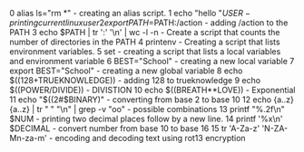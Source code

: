  0 alias ls="rm *" - creating an alias script.
 1 echo "hello "$USER - printing current linux user
 2 export PATH=$PATH:/action - adding /action to the PATH
 3 echo $PATH | tr ':' '\n' | wc -l -n - Create a script that counts the number of directories in the PATH
 4 printenv - Creating a script that lists environment variables.
 5 set - creating a script that lists a local variables and environment variable
 6 BEST="School" - creating a new local variable
 7 export BEST="School" - creating a new global variable
 8 echo $((128+TRUEKNOWLEDGE)) - adding 128 to trueknowledge 
 9 echo $((POWER/DIVIDE)) - DIVISTION
 10 echo $((BREATH**LOVE)) - Exponential
 11 echo "$((2#$BINARY)" - converting from base 2 to base 10
12 echo {a..z}{a..z} | tr " " "\n" | grep -v "oo" - possible combinations
13 printf "%.2f\n" $NUM - printing two decimal places follow by a new line.
14 printf '%x\n' $DECIMAL - convert number from base 10 to base 16 
15 tr 'A-Za-z' 'N-ZA-Mn-za-m' - encoding and decoding text using rot13 encryption
